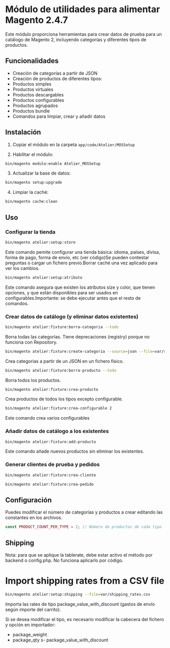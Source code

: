 # Módulo de utilidades para alimentar Magento 2.4.7
Este módulo proporciona herramientas para crear datos de prueba para un catálogo de Magento 2, incluyendo categorías y diferentes tipos de productos.

## Funcionalidades
- Creación de categorías a partir de JSON
- Creación de productos de diferentes tipos: 
- Productos simples 
- Productos virtuales 
- Productos descargables 
- Productos configurables 
- Productos agrupados 
- Productos bundle
- Comandos para limpiar, crear y añadir datos

## Instalación
1. Copiar el módulo en la carpeta `app/code/Atelier/MOSSetup`

2. Habilitar el módulo: 

```bash 
bin/magento module:enable Atelier_MOSSetup 
```

3. Actualizar la base de datos: 

```bash 
bin/magento setup:upgrade 
```

4. Limpiar la caché: 

```bash 
bin/magento cache:clean 
```

## Uso
### Configurar la tienda

```bash
bin/magento atelier:setup:store
```

Este comando pemite configurar una tienda básica: idioma, países, divisa, forma de pago, forma de envío, etc (ver código)Se pueden contestar preguntas o cargar un fichero previo.Borrar caché una vez aplicado para ver los cambios.

```bash
bin/magento atelier:setup:atributo
```

Este comando asegura que existen los atributos size y color, que tienen opciones, y que están disponibles para ser usados en configurables.Importante: se debe ejecutar antes que el resto de comandos.

### Crear datos de catálogo (y eliminar datos existentes)

```bash
bin/magento atelier:fixture:borra-categoria --todo
```

Borra todas las categorías. Tiene deprecaciones (registry) porque no funciona con Repository.

```bash
bin/magento atelier:fixture:create-categoria --source=json --file=var/sync/import/categorias.json
```
Crea categorias a partir de un JSON en un fichero físico.

```bash
bin/magento atelier:fixture:borra-producto --todo
```

Borra todos los productos.

```bash
bin/magento atelier:fixture:crea-producto
```

Crea productos de todos los tipos excepto configurable.

```bash
bin/magento atelier:fixture:crea-configurable 2
```
Este comando crea varios configurables

### Añadir datos de catálogo a los existentes
```bash
bin/magento atelier:fixture:add-producto 
```

Este comando añade nuevos productos sin eliminar los existentes.

### Generar clientes de prueba y pedidos
```bash
bin/magento atelier:fixture:crea-cliente
```

```bash
bin/magento atelier:fixture:crea-pedido 
```

## Configuración
Puedes modificar el número de categorías y productos a crear editando las constantes en los archivos.

```php
const PRODUCT_COUNT_PER_TYPE = 2; // Número de productos de cada tipo
```

## Shipping
Nota: para que se aplique la tablerate, debe estar activo el método por backend o config.php. No funciona aplicarlo por código.


# Import shipping rates from a CSV file

```bash
bin/magento atelier:setup:shipping --file=var/shipping_rates.csv
```
Importa las rates de tipo package_value_with_discount (gastos de envío según importe del carrito).

Si se desea modificar el tipo, es necesario modificar la cabecera del fichero y opción en importador:
- package_weight
- package_qty
s- package_value_with_discount 